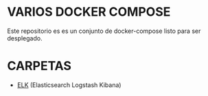 # VARIOS DOCKER COMPOSE
Este repositorio es es un conjunto de docker-compose listo para ser desplegado.

# CARPETAS
- [ELK](https://github.com/zXMiguelXz/docker-compose/tree/main/ELK) (Elasticsearch Logstash Kibana) 


